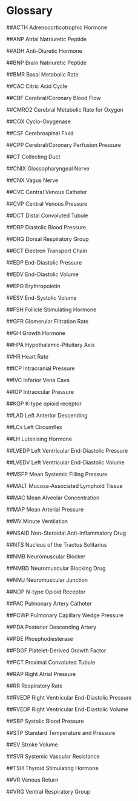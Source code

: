 # Glossary

##ACTH
Adrenocorticotrophic Hormone

##ANP
Atrial Natriuretic Peptide

##ADH
Anti-Diuretic Hormone

##BNP
Brain Natriuretic Peptide

##BMR
Basal Metabolic Rate

##CAC
Citric Acid Cycle

##CBF
Cerebral/Coronary Blood Flow

##CMRO2
Cerebral Metabolic Rate for Oxygen

##COX
Cyclo-Oxygenase

##CSF
Cerebrospinal Fluid

##CPP
Cerebral/Coronary Perfusion Pressure

##CT
Collecting Duct

##CNIX
Glossopharyngeal Nerve

##CNX
Vagus Nerve

##CVC
Central Venous Catheter

##CVP
Central Venous Pressure

##DCT
Distal Convoluted Tubule

##DBP
Diastolic Blood Pressure

##DRG
Dorsal Respiratory Group

##ECT
Electron Transport Chain

##EDP
End-Diastolic Pressure

##EDV
End-Diastolic Volume

##EPO
Erythropoietin

##ESV
End-Systolic Volume

##FSH
Follicle Stimulating Hormone

##GFR
Glomerular Filtration Rate

##GH
Growth Hormone

##HPA
Hypothalamic-Pituitary Axis

##HR
Heart Rate

##ICP
Intracranial Pressure

##IVC
Inferior Vena Cava

##IOP
Intraocular Pressure

##KOP
K-type opioid receptor

##LAD
Left Anterior Descending

##LCx
Left Circumflex

##LH
Lutenising Hormone

##LVEDP
Left Ventricular End-Diastolic Pressure

##LVEDV
Left Ventricular End-Diastolic Volume

##MSFP
Mean Systemic Filling Pressure

##MALT
Mucosa-Associated Lymphoid Tissue

##MAC
Mean Alveolar Concentration

##MAP
Mean Arterial Pressure

##MV
Minute Ventilation

##NSAID
Non-Steroidal Anti-Inflammatory Drug

##NTS
Nucleus of the Tractus Solitarius

##NMB
Neuromuscular Blocker

##NMBD
Neuromuscular Blocking Drug

##NMJ
Neuromuscular Junction

##NOP
N-type Opioid Receptor


##PAC
Pulmonary Artery Catheter

##PCWP
Pulmonary Capillary Wedge Pressure

##PDA
Posterior Descending Artery

##PDE
Phosphodiesterase

##PDGF
Platelet-Derived Growth Factor

##PCT
Proximal Convoluted Tubule

##RAP
Right Atrial Pressure

##RR
Respiratory Rate

##RVEDP
Right Ventricular End-Diastolic Pressure

##RVEDP
Right Ventricular End-Diastolic Volume

##SBP
Systolic Blood Pressure

##STP
Standard Temperature and Pressure

##SV
Stroke Volume

##SVR
Systemic Vascular Resistance

##TSH
Thyroid Stimulating Hormone

##VR
Venous Return

##VRG
Ventral Respiratory Group

